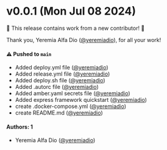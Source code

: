 # v0.0.1 (Mon Jul 08 2024)

:tada: This release contains work from a new contributor! :tada:

Thank you, Yeremia Alfa Dio ([@yeremiadio](https://github.com/yeremiadio)), for all your work!

#### ⚠️ Pushed to `main`

- Added deploy.yml file ([@yeremiadio](https://github.com/yeremiadio))
- Added release.yml file ([@yeremiadio](https://github.com/yeremiadio))
- Added deploy.sh file ([@yeremiadio](https://github.com/yeremiadio))
- Added .autorc file ([@yeremiadio](https://github.com/yeremiadio))
- Added amber.yaml secrets file ([@yeremiadio](https://github.com/yeremiadio))
- Added express framework quickstart ([@yeremiadio](https://github.com/yeremiadio))
- create .docker-compose.yml ([@yeremiadio](https://github.com/yeremiadio))
- create README.md ([@yeremiadio](https://github.com/yeremiadio))

#### Authors: 1

- Yeremia Alfa Dio ([@yeremiadio](https://github.com/yeremiadio))
